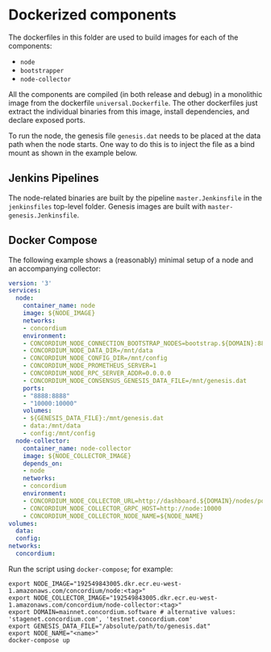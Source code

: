 # Dockerized components

The dockerfiles in this folder are used to build images for each of the components:

- `node`
- `bootstrapper`
- `node-collector`

All the components are compiled (in both release and debug) in a monolithic image from the dockerfile `universal.Dockerfile`.
The other dockerfiles just extract the individual binaries from this image, install dependencies, and declare exposed ports.

To run the node, the genesis file `genesis.dat` needs to be placed at the data path when the node starts.
One way to do this is to inject the file as a bind mount as shown in the example below.

## Jenkins Pipelines

The node-related binaries are built by the pipeline `master.Jenkinsfile` in the `jenkinsfiles` top-level folder.
Genesis images are built with `master-genesis.Jenkinsfile`.

## Docker Compose

The following example shows a (reasonably) minimal setup of a node and an accompanying collector:

```yaml
version: '3'
services:
  node:
    container_name: node
    image: ${NODE_IMAGE}
    networks:
    - concordium
    environment:
    - CONCORDIUM_NODE_CONNECTION_BOOTSTRAP_NODES=bootstrap.${DOMAIN}:8888
    - CONCORDIUM_NODE_DATA_DIR=/mnt/data
    - CONCORDIUM_NODE_CONFIG_DIR=/mnt/config
    - CONCORDIUM_NODE_PROMETHEUS_SERVER=1
    - CONCORDIUM_NODE_RPC_SERVER_ADDR=0.0.0.0
    - CONCORDIUM_NODE_CONSENSUS_GENESIS_DATA_FILE=/mnt/genesis.dat
    ports:
    - "8888:8888"
    - "10000:10000"
    volumes:
    - ${GENESIS_DATA_FILE}:/mnt/genesis.dat
    - data:/mnt/data
    - config:/mnt/config
  node-collector:
    container_name: node-collector
    image: ${NODE_COLLECTOR_IMAGE}
    depends_on:
    - node
    networks:
    - concordium
    environment:
    - CONCORDIUM_NODE_COLLECTOR_URL=http://dashboard.${DOMAIN}/nodes/post
    - CONCORDIUM_NODE_COLLECTOR_GRPC_HOST=http://node:10000
    - CONCORDIUM_NODE_COLLECTOR_NODE_NAME=${NODE_NAME}
volumes:
  data:
  config:
networks:
  concordium:
```

Run the script using `docker-compose`; for example:

```shell
export NODE_IMAGE="192549843005.dkr.ecr.eu-west-1.amazonaws.com/concordium/node:<tag>"
export NODE_COLLECTOR_IMAGE="192549843005.dkr.ecr.eu-west-1.amazonaws.com/concordium/node-collector:<tag>"
export DOMAIN=mainnet.concordium.software # alternative values: 'stagenet.concordium.com', 'testnet.concordium.com'
export GENESIS_DATA_FILE="/absolute/path/to/genesis.dat"
export NODE_NAME="<name>"
docker-compose up
```

